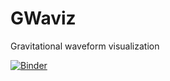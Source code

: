 # GWaviz
Gravitational waveform visualization

[![Binder](https://mybinder.org/badge_logo.svg)](https://mybinder.org/v2/gh/Yoshinta/GWaviz/HEAD?urlpath=%2Fproxy%2F5006%2Fbokeh-app)
